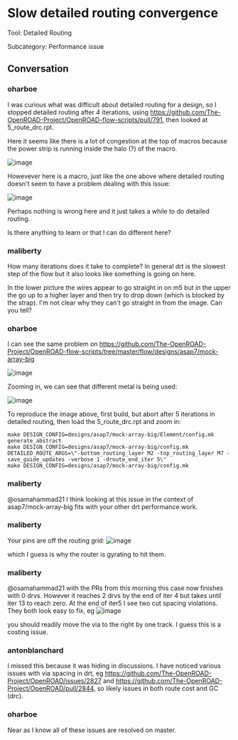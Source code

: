 # Slow detailed routing convergence

Tool: Detailed Routing

Subcategory: Performance issue

## Conversation

### oharboe
I was curious what was difficult about detailed routing for a design, so I stopped detailed routing after 4 iterations, using https://github.com/The-OpenROAD-Project/OpenROAD-flow-scripts/pull/791, then looked at 5_route_drc.rpt.

Here it seems like there is a lot of congestion at the top of macros because the power strip is running inside the halo (?) of the macro.

![image](https://user-images.githubusercontent.com/2798822/215082762-af8767ce-7118-48cb-a7a3-c9913369defc.png)

Howevever here is a macro, just like the one above where detailed routing doesn't seem to have a problem dealing with this issue:

![image](https://user-images.githubusercontent.com/2798822/215083592-634bcdef-9a15-45c7-ad5b-b34820f0a94e.png)


Perhaps nothing is wrong here and it just takes a while to do detailed routing.

Is there anything to learn or that I can do different here?

### maliberty
How many iterations does it take to complete?  In general drt is the slowest step of the flow but it also looks like something is going on here.

In the lower picture the wires appear to go straight in on m5 but in the upper the go up to a higher layer and then try to drop down (which is blocked by the strap).  I'm not clear why they can't go straight in from the image.  Can you tell?

### oharboe
I can see the same problem on https://github.com/The-OpenROAD-Project/OpenROAD-flow-scripts/tree/master/flow/designs/asap7/mock-array-big


![image](https://user-images.githubusercontent.com/2798822/215114565-abeebeab-8247-4fb0-81eb-8259fbad3390.png)


Zooming in, we can see that different metal is being used:

![image](https://user-images.githubusercontent.com/2798822/215114709-80ae1615-95c6-4bb3-bfaa-a25c3bc339b9.png)


To reproduce the image above, first build, but abort after 5 iterations in detailed routing, then load the 5_route_drc.rpt and zoom in:

```
make DESIGN_CONFIG=designs/asap7/mock-array-big/Element/config.mk generate_abstract
make DESIGN_CONFIG=designs/asap7/mock-array-big/config.mk DETAILED_ROUTE_ARGS=\"-bottom_routing_layer M2 -top_routing_layer M7 -save_guide_updates -verbose 1 -droute_end_iter 5\"
make DESIGN_CONFIG=designs/asap7/mock-array-big/config.mk
```







### maliberty
@osamahammad21 I think looking at this issue in the context of asap7/mock-array-big fits with your other drt performance work.

### maliberty
Your pins are off the routing grid:
![image](https://user-images.githubusercontent.com/761514/215116042-68838f95-3670-47af-8cc8-e03d6748a470.png)

which I guess is why the router is gyrating to hit them.

### maliberty
@osamahammad21 with the PRs from this morning this case now finishes with 0 drvs.  However it reaches 2 drvs by the end of iter 4 but takes until iter 13 to reach zero.  At the end of iter5 I see two cut spacing violations.  They both look easy to fix, eg
![image](https://user-images.githubusercontent.com/761514/216147952-499d6ec6-11d2-4d60-b8e7-27cdf28104ef.png)

you should readily move the via to the right by one track.  I guess this is a costing issue.


### antonblanchard
I missed this because it was hiding in discussions. I have noticed various issues with via spacing in drt, eg https://github.com/The-OpenROAD-Project/OpenROAD/issues/2827 and https://github.com/The-OpenROAD-Project/OpenROAD/pull/2844, so likely issues in both route cost and GC (drc).

### oharboe
Near as I know all of these issues are resolved on master.

